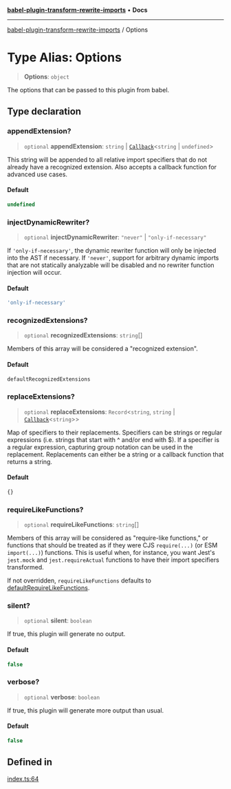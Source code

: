 [**babel-plugin-transform-rewrite-imports**](../README.md) • **Docs**

***

[babel-plugin-transform-rewrite-imports](../README.md) / Options

# Type Alias: Options

> **Options**: `object`

The options that can be passed to this plugin from babel.

## Type declaration

### appendExtension?

> `optional` **appendExtension**: `string` \| [`Callback`](Callback.md)\<`string` \| `undefined`\>

This string will be appended to all relative import specifiers that do not
already have a recognized extension. Also accepts a callback function for
advanced use cases.

#### Default

```ts
undefined
```

### injectDynamicRewriter?

> `optional` **injectDynamicRewriter**: `"never"` \| `"only-if-necessary"`

If `'only-if-necessary'`, the dynamic rewriter function will only be
injected into the AST if necessary. If `'never'`, support for arbitrary
dynamic imports that are not statically analyzable will be disabled and no
rewriter function injection will occur.

#### Default

```ts
'only-if-necessary'
```

### recognizedExtensions?

> `optional` **recognizedExtensions**: `string`[]

Members of this array will be considered a "recognized extension".

#### Default

```ts
defaultRecognizedExtensions
```

### replaceExtensions?

> `optional` **replaceExtensions**: `Record`\<`string`, `string` \| [`Callback`](Callback.md)\<`string`\>\>

Map of specifiers to their replacements. Specifiers can be strings or
regular expressions (i.e. strings that start with ^ and/or end with $). If
a specifier is a regular expression, capturing group notation can be used
in the replacement. Replacements can either be a string or a callback
function that returns a string.

#### Default

```ts
{}
```

### requireLikeFunctions?

> `optional` **requireLikeFunctions**: `string`[]

Members of this array will be considered as "require-like functions," or
functions that should be treated as if they were CJS `require(...)` (or ESM
`import(...)`) functions. This is useful when, for instance, you want
Jest's `jest.mock` and `jest.requireActual` functions to have their import
specifiers transformed.

If not overridden, `requireLikeFunctions` defaults to
[defaultRequireLikeFunctions](../variables/defaultRequireLikeFunctions.md).

### silent?

> `optional` **silent**: `boolean`

If true, this plugin will generate no output.

#### Default

```ts
false
```

### verbose?

> `optional` **verbose**: `boolean`

If true, this plugin will generate more output than usual.

#### Default

```ts
false
```

## Defined in

[index.ts:64](https://github.com/Xunnamius/babel-plugin-transform-rewrite-imports/blob/40f2b2bf6fa6d5f4f6faf3e8004138265cb3ed3d/src/index.ts#L64)
